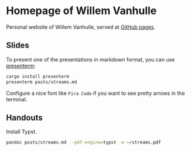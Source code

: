 # Homepage of Willem Vanhulle

Personal website of Willem Vanhulle, served at [GitHub pages](https://wvhulle.github.io/).

## Slides

To present one of the presentations in markdown format, you can use [presenterm](https://mfontanini.github.io/presenterm/):

```bash
cargo install presenterm
presenterm posts/streams.md
```

Configure a nice font like `Fira Code` if you want to see pretty arrows in the terminal.


## Handouts

Install Typst.


```bash
pandoc posts/streams.md --pdf-engine=typst -o ~/streams.pdf
```